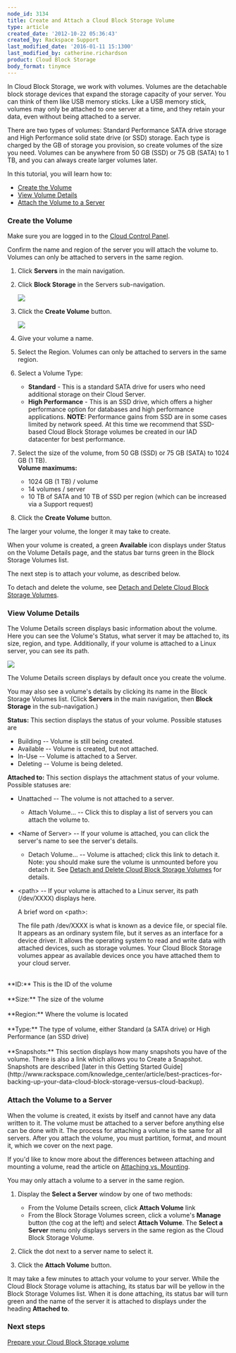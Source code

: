 ```yaml
---
node_id: 3134
title: Create and Attach a Cloud Block Storage Volume
type: article
created_date: '2012-10-22 05:36:43'
created_by: Rackspace Support
last_modified_date: '2016-01-11 15:1300'
last_modified_by: catherine.richardson
product: Cloud Block Storage
body_format: tinymce
---
```


In Cloud Block Storage, we work with volumes. Volumes are the detachable
block storage devices that expand the storage capacity of your server.
You can think of them like USB memory sticks. Like a USB memory stick,
volumes may only be attached to one server at a time, and they retain
your data, even without being attached to a server.

There are two types of volumes: Standard Performance SATA drive storage
and High Performance solid state drive (or SSD) storage. Each type is
charged by the GB of storage you provision, so create volumes of the
size you need. Volumes can be anywhere from 50 GB (SSD) or 75 GB (SATA)
to 1 TB, and you can always create larger volumes later.

In this tutorial, you will learn how to:

-   [Create the Volume](#create-the-volume)
-   [View Volume Details](#view-volume-details)
-   [Attach the Volume to a Server](#attach-volume-to-server)

 

### Create the Volume

Make sure you are logged in to the [Cloud Control
Panel](https://mycloud.rackspace.com/).

Confirm the name and region of the server you will attach the volume to.
Volumes can only be attached to servers in the same region.

1.  Click **Servers** in the main navigation.
2.  Click **Block Storage** in the Servers sub-navigation.<br>

    ![](http://www.rackspace.com/knowledge_center/sites/default/files/field/image/cbs%20-%20no%20volumes.png)
3.  Click the **Create Volume** button.<br>

    ![](http://www.rackspace.com/knowledge_center/sites/default/files/field/image/create%20volume.png)
4.  Give your volume a name.
5.  Select the Region. Volumes can only be attached to servers in the
    same region.
6.  Select a Volume Type:
    -   **Standard** - This is a standard SATA drive for users who need
        additional storage on their Cloud Server.
    -   **High Performance** - This is an SSD drive, which offers a
        higher performance option for databases and high performance
        applications. **NOTE:** Performance gains from SSD are in some
        cases limited by network speed.  At this time we recommend that
        SSD-based Cloud Block Storage volumes be created in our IAD
        datacenter for best performance.

7.  Select the size of the volume, from 50 GB (SSD) or 75 GB (SATA) to
    1024 GB (1 TB).<br>
     **Volume maximums:**
    -   1024 GB (1 TB) / volume
    -   14 volumes / server
    -   10 TB of SATA and 10 TB of SSD per region (which can be
        increased via a Support request)

8.  Click the **Create Volume** button.

The larger your volume, the longer it may take to create.

When your volume is created, a green **Available** icon displays under
Status on the Volume Details page, and the status bar turns green in the
Block Storage Volumes list.

The next step is to attach your volume, as described below.

To detach and delete the volume, see [Detach and Delete Cloud Block
Storage
Volumes](http://www.rackspace.com/knowledge_center/article/detach-and-delete-cloud-block-storage-volumes).

### View Volume Details

The Volume Details screen displays basic information about the volume.
Here you can see the Volume's Status, what server it may be attached to,
its size, region, and type. Additionally, if your volume is attached to
a Linux server, you can see its path.

![](/knowledge_center/sites/default/files/field/image/cbsvolume.png)

The Volume Details screen displays by default once you create the
volume.

You may also see a volume's details by clicking its name in the Block
Storage Volumes list. (Click **Servers** in the main navigation, then
**Block Storage** in the sub-navigation.)

**Status:** This section displays the status of your volume. Possible
statuses are

-   Building -- Volume is still being created.
-   Available -- Volume is created, but not attached.
-   In-Use -- Volume is attached to a Server.
-   Deleting -- Volume is being deleted.

**Attached to:** This section displays the attachment status of your
volume. Possible statuses are:

-   Unattached -- The volume is not attached to a server.
    -   Attach Volume... -- Click this to display a list of servers you
        can attach the volume to.
-   \<Name of Server\> -- If your volume is attached, you can click the
    server's name to see the server's details.
    -   Detach Volume... -- Volume is attached; click this link to
        detach it. Note: you should make sure the volume is unmounted
        before you detach it. See [Detach and Delete Cloud Block Storage
        Volumes](http://www.rackspace.com/knowledge_center/article/detach-and-delete-cloud-block-storage-volumes)
        for details.
-   \<path\> -- If your volume is attached to a Linux server, its path
    (/dev/XXXX) displays here.

    A brief word on \<path\>:

    The file path /dev/XXXX is what is known as a device file, or
    special file. It appears as an ordinary system file, but it serves
    as an interface for a device driver. It allows the operating system
    to read and write data with attached devices, such as storage
    volumes. Your Cloud Block Storage volumes appear as available
    devices once you have attached them to your cloud server.

<br>
 **ID:** This is the ID of the volume<br>
 <br>
 **Size:** The size of the volume<br>
 <br>
 **Region:** Where the volume is located<br>
 <br>
 **Type:** The type of volume, either Standard (a SATA drive) or High
Performance (an SSD drive)<br>
 <br>
 **Snapshots:** This section displays how many snapshots you have of the
volume. There is also a link which allows you to Create a Snapshot.
Snapshots are described [later in this Getting Started
Guide](http://www.rackspace.com/knowledge_center/article/best-practices-for-backing-up-your-data-cloud-block-storage-versus-cloud-backup).

### Attach the Volume to a Server

When the volume is created, it exists by itself and cannot have any data
written to it. The volume must be attached to a server before anything
else can be done with it. The process for attaching a volume is the same
for all servers. After you attach the volume, you must partition,
format, and mount it, which we cover on the next page.

If you'd like to know more about the differences between attaching and
mounting a volume, read the article on [Attaching vs.
Mounting](http://www.rackspace.com/knowledge_center/article/cloud-block-storage-attaching-vs-mounting).

You may only attach a volume to a server in the same region.

1.  Display the **Select a Server** window by one of two methods:
    -   From the Volume Details screen, click **Attach Volume** link
    -   From the Block Storage Volumes screen, click a volume's
        **Manage** button (the cog at the left) and select **Attach
        Volume**. The **Select a Server** menu only displays servers in
        the same region as the Cloud Block Storage Volume.

2.  Click the dot next to a server name to select it.
3.  Click the **Attach Volume** button.

It may take a few minutes to attach your volume to your server. While
the Cloud Block Storage volume is attaching, its status bar will be
yellow in the Block Storage Volumes list. When it is done attaching, its
status bar will turn green and the name of the server it is attached to
displays under the heading **Attached to**.

### Next steps

[Prepare your Cloud Block Storage
volume](http://www.rackspace.com/knowledge_center/article/prepare-your-cloud-block-storage-volume)


